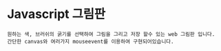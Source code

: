 # Javascript 그림판

```
원하는 색, 브러쉬의 굵기를 선택하여 그림을 그리고 저장 할수 있는 web 그림판 입니다.
간단한 canvas와 여러가지 mouseevent를 이용하여 구현되어있습니다.
```
